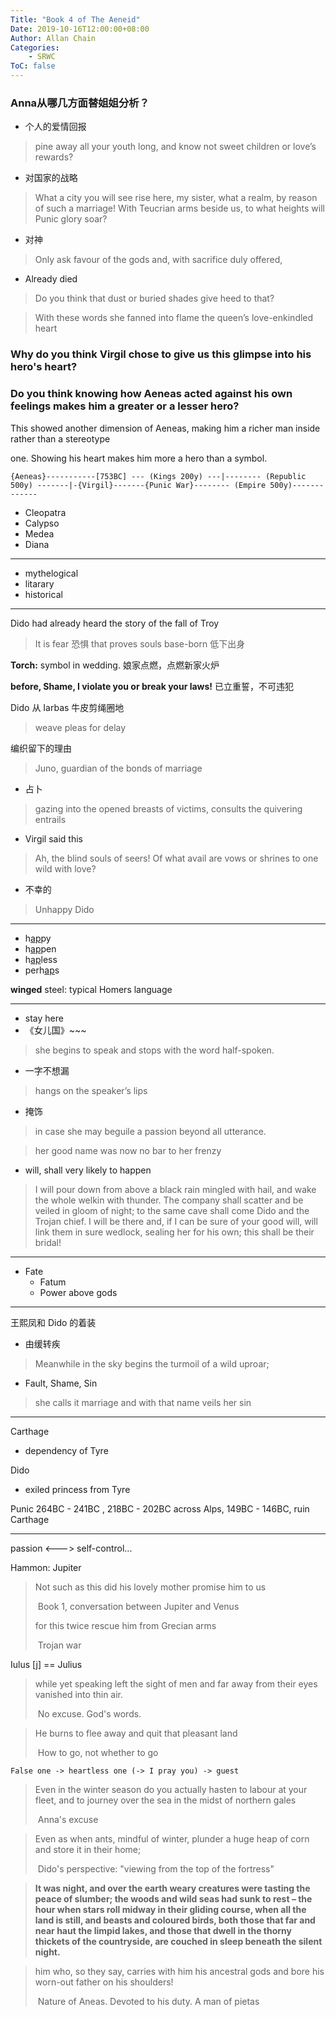 ```yaml
---
Title: "Book 4 of The Aeneid"
Date: 2019-10-16T12:00:00+08:00
Author: Allan Chain
Categories:
    - SRWC
ToC: false
---
```


### Anna从哪几方面替姐姐分析？
- 个人的爱情回报
>  pine away all your youth long, and know not sweet children or love’s rewards? 

- 对国家的战略
> What a city you will see rise here, my sister, what a realm, by reason of such a marriage! With Teucrian arms beside us, to what heights will Punic glory soar? 

- 对神
> Only ask favour of the gods and, with sacrifice duly offered,

- Already died

> Do you think that dust or buried shades give heed to that?



> With these words she fanned into flame the queen’s love-enkindled heart

### Why do you think Virgil chose to give us this glimpse into his hero's heart?

### Do you think knowing how Aeneas acted against his own feelings makes him a greater or a lesser hero?

This showed another dimension of Aeneas, making him a richer man inside rather than a stereotype 

 one. Showing his heart makes him more a hero than a symbol.
```
{Aeneas}-----------[753BC] --- (Kings 200y) ---|-------- (Republic 500y) -------|-{Virgil}-------{Punic War}-------- (Empire 500y)-------------
```
- Cleopatra
- Calypso
- Medea
- Diana

---

- mythelogical
- litarary
- historical

---

Dido had already heard the story of the fall of Troy

> It is fear 恐惧 that proves souls base-born 低下出身

**Torch:** symbol in wedding. 娘家点燃，点燃新家火炉

**before, Shame, I violate you or break your laws!** 已立重誓，不可违犯

Dido 从 Iarbas 牛皮剪绳圈地

> weave pleas for delay

编织留下的理由



> Juno, guardian of the bonds of marriage

- 占卜

> gazing into the opened breasts of victims, consults the quivering entrails

- Virgil said this

> Ah, the blind souls of seers! Of what avail are vows or shrines to one wild with love?

- 不幸的

> Unhappy Dido

---

- h<u>ap</u>py
- h<u>ap</u>pen
- h<u>ap</u>less
- perh<u>ap</u>s

**winged** steel: typical Homers language

---

- stay here
- 《女儿国》\~\~\~

> she begins to speak and stops with the word half-spoken.

- 一字不想漏

> hangs on the speaker’s lips

- 掩饰

> in case she may beguile a passion beyond all utterance.

> her good name was now no bar to her frenzy

- will, shall  very likely to happen

> I will pour down from above a black rain mingled with hail, and wake the whole welkin with thunder. The company shall scatter and be veiled in gloom of night; to the same cave shall come Dido and the Trojan chief. I will be there and, if I can be sure of your good will, will link them in sure wedlock, sealing her for his own; this shall be their bridal!

---

- Fate
    - Fatum
    - Power above gods

---

王熙凤和 Dido 的着装

- 由缓转疾

> Meanwhile in the sky begins the turmoil of a wild uproar; 

- Fault, Shame, Sin

> she calls it marriage and with that name veils her sin

---

Carthage

- dependency of Tyre

Dido

- exiled princess from Tyre

Punic 264BC - 241BC , 218BC - 202BC across Alps, 149BC - 146BC, ruin Carthage

---

passion <---> self-control...

Hammon: Jupiter

> Not such as this did his lovely mother promise him to us
>
> ​	Book 1, conversation between Jupiter and Venus
>
> for this twice rescue him from Grecian arms
>
> ​	Trojan war



Iulus \[j\] == Julius

> while yet speaking left the sight of men and far away from their eyes vanished into
> thin air.
>
> ​	No excuse. God's words.

>He burns to flee away and quit that pleasant land
>
> ​	How to go, not whether to go

```
False one -> heartless one (-> I pray you) -> guest
```

> Even in the winter season do you actually hasten to labour at your fleet, and to journey over the sea in the midst of northern gales
>
> ​	Anna's excuse

> Even as when ants, mindful of winter, plunder a huge heap of corn and store it in their home; 
>
> ​	Dido's perspective: "viewing from the top of the fortress"

> **It was night, and over the earth weary creatures were tasting the peace of slumber; the woods and wild seas had sunk to rest – the hour when stars roll midway in their gliding course, when all the land is still, and beasts and coloured birds, both those that far and near haut the limpid lakes, and those that dwell in the thorny thickets of the countryside, are couched in sleep beneath the silent night.**

> him who, so they say, carries with him his ancestral gods and bore his
> worn-out father on his shoulders!
>
> ​	Nature of Aneas. Devoted to his duty. A man of pietas
